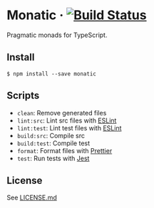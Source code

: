 # Monatic &middot; [![Build Status](https://travis-ci.com/kevinpollet/monatic.svg?token=tSMJcyr4W5f93JMvoe6S&branch=master)](https://travis-ci.com/kevinpollet/monatic)

Pragmatic monads for TypeScript.

## Install

```
$ npm install --save monatic
```

## Scripts

- `clean`: Remove generated files
- `lint:src`: Lint src files with [ESLint][3]
- `lint:test`: Lint test files with [ESLint][3]
- `build:src`: Compile src
- `build:test`: Compile test
- `format`: Format files with [Prettier][1]
- `test`: Run tests with [Jest][2]

## License

See [LICENSE.md](./LICENSE.md)

[1]: https://prettier.io
[2]: https://jestjs.io
[3]: https://eslint.org
